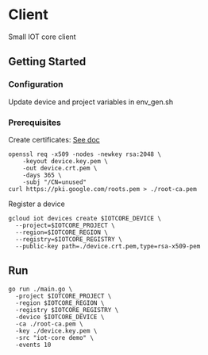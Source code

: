 # Client
Small IOT core client

## Getting Started

### Configuration
Update device and project variables in env_gen.sh

### Prerequisites

Create certificates:
[See doc](https://cloud.google.com/iot/docs/how-tos/credentials/keys)
```
openssl req -x509 -nodes -newkey rsa:2048 \
    -keyout device.key.pem \
    -out device.crt.pem \
    -days 365 \
    -subj "/CN=unused"
curl https://pki.google.com/roots.pem > ./root-ca.pem
```

Register a device
```
gcloud iot devices create $IOTCORE_DEVICE \
  --project=$IOTCORE_PROJECT \
  --region=$IOTCORE_REGION \
  --registry=$IOTCORE_REGISTRY \
  --public-key path=./device.crt.pem,type=rsa-x509-pem
```

## Run

```
go run ./main.go \
  -project $IOTCORE_PROJECT \
  -region $IOTCORE_REGION \
  -registry $IOTCORE_REGISTRY \
  -device $IOTCORE_DEVICE \
  -ca ./root-ca.pem \
  -key ./device.key.pem \
  -src "iot-core demo" \
  -events 10
```